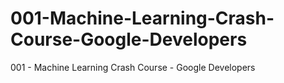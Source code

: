 # 001-Machine-Learning-Crash-Course-Google-Developers
001 - Machine Learning Crash Course - Google Developers

